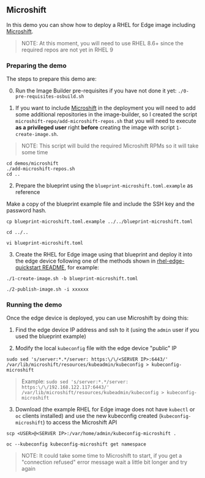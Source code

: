 
## Microshift

In this demo you can show how to deploy a RHEL for Edge image including [Microshift](https://github.com/redhat-et/microshift).

> NOTE: At this moment, you will need to use RHEL 8.6+ since the required repos are not yet in RHEL 9

### Preparing the demo

The steps to prepare this demo are:

0) Run the Image Builder pre-requisites if you have not done it yet: `./0-pre-requisites-osbuild.sh`


1) If you want to include [Microshift](https://github.com/redhat-et/microshift) in the deployment you will need to add some additional repositories in the image-builder, so I created the script `microshift-repo/add-microshift-repos.sh` that you will need to execute **as a privileged user** right **before** creating the image with script `1-create-image.sh`.

> NOTE: This script will build the required Microshift RPMs so it will take some time

```
cd demos/microshift
./add-microshift-repos.sh
cd ..
```

2)  Prepare the blueprint using the `blueprint-microshift.toml.example` as reference

Make a copy of the blueprint example file and include the SSH key and the password hash.

```
cp blueprint-microshift.toml.example ../../blueprint-microshift.toml

cd ../..

vi blueprint-microshift.toml
```

3) Create the RHEL for Edge image using that blueprint and deploy it into the edge device following one of the methods shown in [rhel-edge-quickstart README](https://github.com/luisarizmendi/rhel-edge-quickstart), for example:

```
./1-create-image.sh -b blueprint-microshift.toml

./2-publish-image.sh -i xxxxxx
```


### Running the demo

Once the edge device is deployed, you can use Microshift by doing this:

1) Find the edge device IP address and ssh to it (using the `admin` user if you used the blueprint example)

2) Modify the local `kubeconfig` file with the edge device "public" IP

```
sudo sed 's/server:*.*/server: https:\/\/<SERVER IP>:6443/' /var/lib/microshift/resources/kubeadmin/kubeconfig > kubeconfig-microshift
```

> Example: `sudo sed 's/server:*.*/server: https:\/\/192.168.122.117:6443/' /var/lib/microshift/resources/kubeadmin/kubeconfig > kubeconfig-microshift`

3) Download (the example RHEL for Edge image does not have `kubectl` or `oc` clients installed) and use the new kubeconfig created (`kubeconfig-microshift`) to access the Microshift API


```
scp <USER>@<SERVER IP>:/var/home/admin/kubeconfig-microshift .

oc --kubeconfig kubeconfig-microshift get namespace
```

> NOTE: It could take some time to Microshift to start, if you get a "connection refused" error message wait a little bit longer and try again

